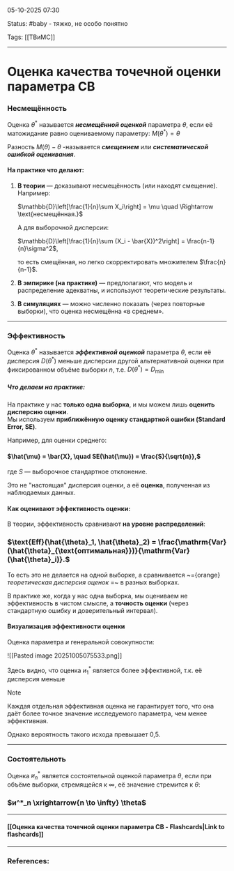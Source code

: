 
05-10-2025 07:30

Status: #baby - тяжко, не особо понятно

Tags: [[ТВиМС]]

---
# Оценка качества точечной оценки параметра СВ

### Несмещённость

Оценка $\theta^*$ называется ***несмещённой оценкой*** параметра $\theta$, если её матожидание равно оцениваемому параметру:
$M(\theta^*) = \theta$ 

Разность $M(\theta) - \theta$ -называется ***смещением*** или ***систематической ошибкой оценивания***.

#### **На практике что делают:**

1. **В теории** — доказывают несмещённость (или находят смещение).  
    Например:
    
    $\mathbb{D}\left[\frac{1}{n}\sum X_i\right] = \mu \quad \Rightarrow \text{несмещённая.}$
    
    А для выборочной дисперсии:
    
    $\mathbb{D}\left[\frac{1}{n}\sum (X_i - \bar{X})^2\right] = \frac{n-1}{n}\sigma^2$,
    
    то есть смещённая, но легко скорректировать множителем $\frac{n}{n-1}$​.
    
2. **В эмпирике (на практике)** — предполагают, что модель и распределение адекватны, и используют теоретические результаты.
    
3. **В симуляциях** — можно численно показать (через повторные выборки), что оценка несмещённа «в среднем».

---
### Эффективность

Оценка $\theta^*$ называется ***эффективной оценкой*** параметра $\theta$, если её дисперсия  $D(\theta^*)$ меньше дисперсии другой альтернативной оценки при фиксированном объёме выборки $n$, т.е. $D(\theta^*) = D_\text{min}$

##### **Что делаем на практике:**

На практике у нас **только одна выборка**, и мы можем лишь **оценить дисперсию оценки**.  
Мы используем **приближённую оценку стандартной ошибки (Standard Error, SE)**.

Например, для оценки среднего:

#### $\hat{\mu} = \bar{X}, \quad SE(\hat{\mu}) = \frac{S}{\sqrt{n}},$

где $S$ — выборочное стандартное отклонение.

Это не "настоящая" дисперсия оценки, а её **оценка**, полученная из наблюдаемых данных.

#### **Как оценивают эффективность оценки:**

В теории, эффективность сравнивают **на уровне распределений**:

### $\text{Eff}(\hat{\theta}_1, \hat{\theta}_2) = \frac{\mathrm{Var}(\hat{\theta}_{\text{оптимальная}})}{\mathrm{Var}(\hat{\theta}_i)}.$

То есть это не делается на одной выборке, а сравнивается ~={orange}_теоретическая дисперсия оценок_ =~ в разных  выборках.

В практике же, когда у нас одна выборка, мы оцениваем не эффективность в чистом смысле, а **точность оценки** (через стандартную ошибку и доверительный интервал).

#### **Визуализация эффективности оценки**

Оценка параметра $и$ генеральной совокупности:

![[Pasted image 20251005075533.png]]

Здесь видно, что оценка $и_1^*$ является более эффективной, т.к. её дисперсия меньше 

> [!note] 
> Каждая отдельная эффективная оценка не гарантирует того, что она даёт более точное значение исследуемого параметра, чем менее эффективная.
> 
> Однако вероятность такого исхода превышает 0,5.

---

### Состоятельноть

Оценка $и^*_n$ является состоятельной оценкой параметра $\theta$, если при объёме выборки, стремящейся к $\infty$, её значение стремится к $\theta$:
### $и^*_n \xrightarrow{n \to \infty} \theta$



----
#### [[Оценка качества точечной оценки параметра СВ - Flashcards|Link to flashcards]]



---
### References:

